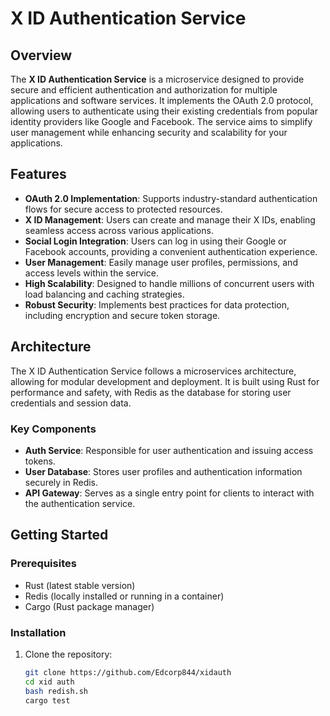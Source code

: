 # X ID Authentication Service

## Overview

The **X ID Authentication Service** is a microservice designed to provide secure and efficient authentication and authorization for multiple applications and software services. It implements the OAuth 2.0 protocol, allowing users to authenticate using their existing credentials from popular identity providers like Google and Facebook. The service aims to simplify user management while enhancing security and scalability for your applications.

## Features

- **OAuth 2.0 Implementation**: Supports industry-standard authentication flows for secure access to protected resources.
- **X ID Management**: Users can create and manage their X IDs, enabling seamless access across various applications.
- **Social Login Integration**: Users can log in using their Google or Facebook accounts, providing a convenient authentication experience.
- **User Management**: Easily manage user profiles, permissions, and access levels within the service.
- **High Scalability**: Designed to handle millions of concurrent users with load balancing and caching strategies.
- **Robust Security**: Implements best practices for data protection, including encryption and secure token storage.

## Architecture

The X ID Authentication Service follows a microservices architecture, allowing for modular development and deployment. It is built using Rust for performance and safety, with Redis as the database for storing user credentials and session data.

### Key Components

- **Auth Service**: Responsible for user authentication and issuing access tokens.
- **User Database**: Stores user profiles and authentication information securely in Redis.
- **API Gateway**: Serves as a single entry point for clients to interact with the authentication service.

## Getting Started

### Prerequisites

- Rust (latest stable version)
- Redis (locally installed or running in a container)
- Cargo (Rust package manager)

### Installation

1. Clone the repository:
   ```bash
   git clone https://github.com/Edcorp844/xidauth
   cd xid auth
   bash redish.sh
   cargo test
